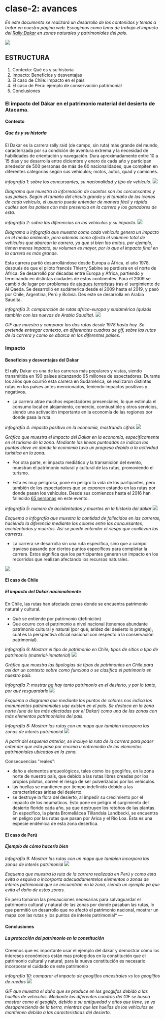 # clase-2: avances
*En este documento se realizará un desarrollo de los contenidos y temas a tratar en nuestra página web. Escogimos como tema de trabajo el impacto del [Rally Dakar](https://www.dakar.com/es/universo-dakar/lacarrera) en zonas naturales y patrimoniales del país.*

<img src="https://www.fundaciondesiertoatacama.cl/wp-content/uploads/2016/10/12-chug-chug-este-1.jpg" class="img-fluid" />

## ESTRUCTURA

1. Contexto: Qué es y su historia
2. Impacto: Beneficios y desventajas 
3. El caso de Chile: impacto en el país
4. El caso de Perú: ejemplo de conservación patrimonial
5. Conclusiones

### El impacto del Dákar en el patrimonio material del desierto de Atacama.

#### Contexto
##### Que és y su historia
El Dakar es la carrera rally raid (de campo, sin ruta) más grande del mundo, caracterizada por su condición de aventura extrema y la necesidad de habilidades de orientación y navegación. Dura aproximadamente entre 10 a 15 días y se desarrolla entre diciembre y enero de cada año y participan alrededor de 500 personas de más de 60 nacionalidades, que compiten en diferentes categorías según sus vehículos; motos, autos, quad y camiones.

*infografía 1: sobre los concursantes, su nacionalidad y tipo de vehículo.*
      <img src="img/info1.jpg">
      
 *Diagrama que muestra la información de cuantos son los corcunsantes y sus paises. Según el tamaño del circulo grande y el tamaño de los iconos de cada vehiculo, el usuario puede entender de manera fácil y rápida cuáles son los países con más presencia en la carrera y los ganadores de esta.*

*infografía 2: sobre las diferencias en los vehículos y su impacto.* 
      <img src="img/info2.jpg">
     
*Diagrama u infografia que muestra como cada vehiculo genera un impacto en el medio ambiente, pero además como afecta el volumen total de vehiculos que abarcan la carrera, ya que si bien las motos, por ejemplo, tienen menos impacto, su volumen es mayor, por lo que el impacto final en la carrera es más grande.*

Esta carrera partió desarrollándose desde Europa a África, el año 1978, después de que el piloto francés Thierry Sabine se perdiera en el norte de África. Se desarrolló por décadas entre Europa y África, partiendo y terminando en distintas ciudades de estos continentes. Para el 2009 se cambió de lugar por problemas de [ataques terroristas](https://www.biobiochile.cl/noticias/2012/12/30/por-que-el-dakar-dejo-africa-y-se-vino-a-correr-a-sudamerica.shtml) tras el surgimiento de Al Qaeda. Se desarrolló en sudámerica desde el 2009 hasta el 2019, y pasó por Chile, Argentina, Perú y Bolivia. Des este se desarrolla en Arabia Saudita.

*infografía 3: comparación de rutas africa-europa y sudamérica (quizás también con las nuevas de Arabia Saudita).*
      <img src="img/info3.jpg">

*GIF que muestra y comparar las dos rutas desde 1978 hasta hoy. Se pretende entregar contexto, en diferenctes cuadros de gif, sobre las rutas de la carrera y como se abarca en los diferentes paises.* 

### Impacto
#### Beneficios y desventajas del Dakar
El rally Dakar es una de las carreras más populares y vistas, siendo transmitida en 190 países alcanzando 95 millones de espectadores. Durante los años que ocurrió esta carrera en Sudamérica, se realizaron distintas rutas en los países antes mencionados, teniendo impactos positivos y negativos.

- La carrera atrae muchos espectadores presenciales, lo que estimula el consumo local en alojamiento, comercio, combustible y otros servicios, siendo una activación importante en la economía de las regiones por donde pasa la ruta.

*infografía 4: impacto positivo en la economía, mostrando cifras*
      <img src="img/info4.jpg">
    
*Gráfico que muestra el impacto del Dakar en la economía, específicamente en el turismo de la zona. Mediante las líneas punteadas se indican los puntos clave en donde la economía tuvo un progreso debido a la actividad turistica en la zona.*

- Por otra parte, el impacto mediático y la transmición del evento, muestran el patrimonio natural y cultural de las rutas, promoviendo el turismo.

- Esta es muy peligrosa, pone en peligro la vida de los partipantes, pero también de los espectadores que se exponen estando en las rutas por donde pasan los vehículos. Desde sus comienzos hasta el 2016 han fallecido [65 personas](https://www.lainformacion.com/deporte/la-cifra-de-muertos-en-el-dakar-se-eleva-hasta-65-con-nueve-ninos-entre-ellos_u54iBWqIKhV1CbGTQlhwP5/) en este evento.

*infografía 5: numero de accidentados y muertes en la historia del dakar*
      <img src="img/info5.jpg">
      
*Esquema o infografía que muestra la cantidad de fallecidos en las carreras, haciendo la diferencia mediante los colores entre los concursantes, accidentados y muertos. Asi se puede entender el riesgo que conllevan las carreras.* 

- La carrera se desarrolla sin una ruta específica, sino que a campo travieso pasando por ciertos puntos específicos para completar la carrera. Estos significa que los participantes generan un impacto en los recorridos que realizan afectando los recursos naturales.

<img src="https://elotroladodelascarreras.files.wordpress.com/2017/01/dakar_argentina_-_chile_2011-e1545754498406.jpg" class="img-fluid" />

#### El caso de Chile
##### El impacto del Dakar nacionalmente

En Chile, las rutas han afectado zonas donde se encuentra patrimonio natural y cultural. 
- Qué se entiende por patrimonio (definición)
- Que ocurre con el patrimonio a nivel nacional (tenemos abundante patrimonio cultural y natural (por qué; aridez del desierto lo protege), cuál es la perspectiva oficial nacional con respecto a la conservación patrimonial).

*Infografía 6: Mostrar el tipo de patrimonio en Chile; tipos de sitios o tipo de patrimonio (material-inmaterial)*
      <img src="img/info6.jpg">
      
 *Gráfico que muestra las tipologias de tipos de patrimonios en Chile para así dar un contexto sobre como funciona o se clasifica el patrimonio en nuestro país.*
 
*Infografía 7: mostrar pq hay tanto patrimonio en el desierto, y por lo tanto, por qué resguardarlo*
      <img src="img/info7.jpg">
      
 *Esquema o diagrama que mediante los puntos de colores nos índica los monumentos patrimoniales uqe existen en el país. Se destaca en la zona norte (una de las más afectadas por el Dakar) como una de las zonas con más elementos patrimoniales del país.* 
 
*Infografía 8: Mostrar las rutas con un mapa que tambien incorpora las zonas de interés patrimonial*
      <img src="img/info8.jpg">
      
*A partir del esquema anterior, se incluye la ruta de la carrera para poder entender que esta pasa por encima u entremedio de los elementos patrimoniales ubicados en la zona.*


Consecuencias "reales":
- daño a elementos arqueológicos, tales como los geoglifos, en la zona norte de nuestro país, que debido a las rutas libres creadas por los propios pilotos, corren el riesgo de ser pulverizados por los vehículos. 
- las huellas se mantienen por tiempo indefinido debido a las características áridas del desierto.
- se destruye la flora del desierto, al impedir su crecimiento por el impacto de los neumaticos. Esto pone en peligro el surgimiento del desierto florido cada año, ya que destruyen los retoños de las plantas. En específico, la planta Bromeliácea Tillandsia Landbecki, se encuentra en peligro por las rutas que pasan por Arica y el Río Loa. Ésta es una especie endémica de esta zona desértica.

#### El caso de Perú
##### Ejemplo de cómo hacerlo bien

*Infografía 9: Mostrar las rutas con un mapa que tambien incorpora las zonas de interés patrimonial*
      <img src="img/info9.jpg">
      
*Esquema que muestra la ruta de la carrera realizada en Perú y como ésta evita o esquiva  o incorporta adecuadamentelos elementos o zonas de interés patrimonial que se encuentran en la zona, siendo un ejemplo ya que evita el daño de estas zonas.*  

En perú tomaron las precauciones necesarias para salvaguardar el patrimonio cultural y natural de las zonas por donde pasaban las rutas, lo que permitió un desarrollo que no afectó el patrimonio nacional, mostrar un mapa con las rutas y los puntos de interés patrimonial* —

#### Conclusiones
##### La protección del patrimonio en la constitución

Creemos que es importante usar el ejemplo del dakar y demostrar cómo los intereses económicos están mas protegidos en la constitución que el patrimonio cultural y natural; para la nueva constitución es necesario incorporar el cuidado de este patrimonio
 
*infografía 10: comparar el impacto de geoglifos ancestrales vs los geoglifos de ruedas*
      <img src="img/info10.jpg">
      
 *GIF que muestra el daño que se produce en los geoglifos debido a las huellas de vehiculos. Mediante los diferentes cuadros del GIF se busca mostrar como el geoglifo, debido a su antiguedad y años que tiene, se va desapareciendo de la tierra, mientras que las huellas de los vehiculos se mantienen debido a las caracteristicas del desierto.* 
